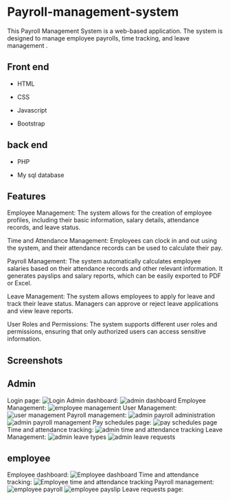 # Payroll-management-system
This Payroll Management System is a web-based application. The system is designed to manage employee payrolls, time tracking, and leave management .
## Front end

- HTML

- CSS 

- Javascript

- Bootstrap

## back end

- PHP

- My sql database

## Features

Employee Management: The system allows for the creation of employee profiles, including their basic information, salary details, attendance records, and leave status.

Time and Attendance Management: Employees can clock in and out using the system, and their attendance records can be used to calculate their pay.

Payroll Management: The system automatically calculates employee salaries based on their attendance records and other relevant information. It generates payslips and salary reports, which can be easily exported to PDF or Excel.

Leave Management: The system allows employees to apply for leave and track their leave status. Managers can approve or reject leave applications and view leave reports.

User Roles and Permissions: The system supports different user roles and permissions, ensuring that only authorized users can access sensitive information.

## Screenshots
## Admin
Login page:
![Login](https://user-images.githubusercontent.com/91948545/235422925-c289903b-3bb1-45b5-8cf0-3feb1bd34022.png)
Admin dashboard: 
![admin dashboard](https://user-images.githubusercontent.com/91948545/235423602-caf8efc9-07be-4748-96c5-78a88681042d.png)
Employee Management: 
![employee management](https://user-images.githubusercontent.com/91948545/235423762-517667d5-30e3-49bf-8b52-a912e0ab1f20.png)
User Management: 
![user management](https://user-images.githubusercontent.com/91948545/235423875-6786a62a-491d-41c9-b00b-e799caa1edff.png)
Payroll management: 
![admin payroll administration](https://user-images.githubusercontent.com/91948545/235424087-fa264840-e17f-49da-8f76-528355a1df32.png)
![admin payroll management](https://user-images.githubusercontent.com/91948545/235424223-2a950f06-27f2-4f2d-914a-0f8ebfe19c85.png)
Pay schedules page: 
![pay schedules page](https://user-images.githubusercontent.com/91948545/235424348-f6f5abbe-8da5-4b3e-81c5-381af1d09774.png)
Time and attendance tracking:
![admin time and attendance tracking](https://user-images.githubusercontent.com/91948545/235424879-f1b50a03-41d5-4d94-b766-b644f7c28a4d.png)
Leave Management: 
![admin leave types](https://user-images.githubusercontent.com/91948545/235424531-4f12d52c-6026-451e-9f5a-918ff3b83728.png)
![admin leave requests](https://user-images.githubusercontent.com/91948545/235424542-cd1dac4a-0938-4cb8-a563-783334ad0a97.png)
## employee
Employee dashboard: 
![Employee dashboard](https://user-images.githubusercontent.com/91948545/235424697-685d3535-4820-44dc-b35f-74265f52e53f.png)
Time and attendance tracking:
![Employee time and attendance tracking](https://user-images.githubusercontent.com/91948545/235424857-dc125d5c-3089-4c20-b833-7f7628ebc4b1.png)
Payroll management: 
![employee payroll](https://user-images.githubusercontent.com/91948545/235425116-38e7466f-a56b-41d7-94f1-6ceee0b85730.png)
![employee payslip](https://user-images.githubusercontent.com/91948545/235425133-9f9841d3-d68b-47e5-a11a-15297ece3f36.png)
Leave requests page: 














